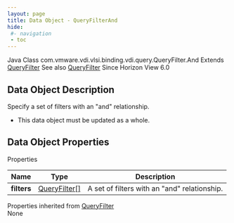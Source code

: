 ```yaml
---
layout: page
title: Data Object - QueryFilterAnd
hide:
 #- navigation
 - toc
---
```






Java Class
    com.vmware.vdi.vlsi.binding.vdi.query.QueryFilter.And
Extends
     [QueryFilter](vdi.query.QueryFilter.Filter.md)
See also
     [QueryFilter](vdi.query.QueryFilter.Filter.md)
Since 
    Horizon View 6.0

## Data Object Description 

Specify a set of filters with an "and" relationship. 

  * This data object must be updated as a whole.



## Data Object Properties

Properties

Name |  Type |  Description   
---|---|---  
**filters**| [QueryFilter[]](vdi.query.QueryFilter.Filter.md)|  A set of filters with an "and" relationship.   
  
Properties inherited from [QueryFilter](vdi.query.QueryFilter.Filter.md)  
None  
  

  

